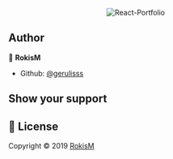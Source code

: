 
<p align="center"> 
<img src="https://github.com/gerulisss/React-Portfolio/blob/master/react.png" alt="React-Portfolio">
</p>

**Author**
-------------------------
👤 **RokisM**

- Github: [@gerulisss](https://github.com/gerulisss)


## Show your support

 📝 **License**
------------------------
Copyright © 2019 [RokisM](https://github.com/gerulisss)<br />
